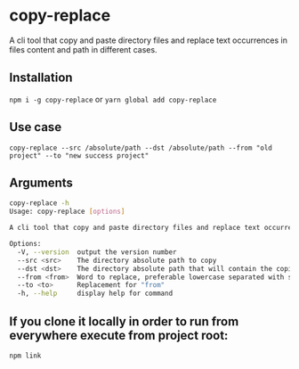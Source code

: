 # copy-replace
A cli tool that copy and paste directory files and replace text occurrences in files content and path in different cases.

## Installation

`npm i -g copy-replace` or `yarn global add copy-replace`

## Use case

`copy-replace --src /absolute/path --dst /absolute/path --from "old project" --to "new success project"`

## Arguments

```sh
copy-replace -h
Usage: copy-replace [options]

A cli tool that copy and paste directory files and replace text occurrences in files content and path in different cases.

Options:
  -V, --version  output the version number
  --src <src>    The directory absolute path to copy
  --dst <dst>    The directory absolute path that will contain the copied one
  --from <from>  Word to replace, preferable lowercase separated with spaces
  --to <to>      Replacement for "from"
  -h, --help     display help for command
```

## If you clone it locally in order to run from everywhere execute from project root:

`npm link`


